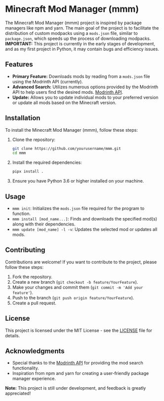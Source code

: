 # Minecraft Mod Manager (mmm)

The Minecraft Mod Manager (mmm) project is inspired by package managers like npm and yarn. The main goal of the project is to facilitate the distribution of custom modpacks using a `mods.json` file, similar to `package.json`, which speeds up the process of downloading modpacks. **IMPORTANT:** This project is currently in the early stages of development, and as my first project in Python, it may contain bugs and efficiency issues.

## Features

- **Primary Feature:** Downloads mods by reading from a `mods.json` file using the Modrinth API (currently).
- **Advanced Search:** Utilizes numerous options provided by the Modrinth API to help users find the desired mods. [Modrinth API](https://modrinth.com/api).
- **Update:** Allows you to update individual mods to your preferred version or update all mods based on the Minecraft version.

## Installation

To install the Minecraft Mod Manager (mmm), follow these steps:

1. Clone the repository:

   ```bash
   git clone https://github.com/yourusername/mmm.git
   cd mmm
   ```

2. Install the required dependencies:

   ```bash
   pipx install .
   ```

3. Ensure you have Python 3.6 or higher installed on your machine.

## Usage

- `mmm init`: Initializes the `mods.json` file required for the program to function.
- `mmm install [mod_name...]`: Finds and downloads the specified mod(s) along with their dependencies.
- `mmm update [mod_name] -l -v`: Updates the selected mod or updates all mods.

## Contributing

Contributions are welcome! If you want to contribute to the project, please follow these steps:

1. Fork the repository.
2. Create a new branch (`git checkout -b feature/YourFeature`).
3. Make your changes and commit them (`git commit -m 'Add your feature'`).
4. Push to the branch (`git push origin feature/YourFeature`).
5. Create a pull request.

## License

This project is licensed under the MIT License - see the [LICENSE](LICENSE) file for details.

## Acknowledgments

- Special thanks to the [Modrinth API](https://modrinth.com/api) for providing the mod search functionality.
- Inspiration from npm and yarn for creating a user-friendly package manager experience.

**Note:** This project is still under development, and feedback is greatly appreciated!

